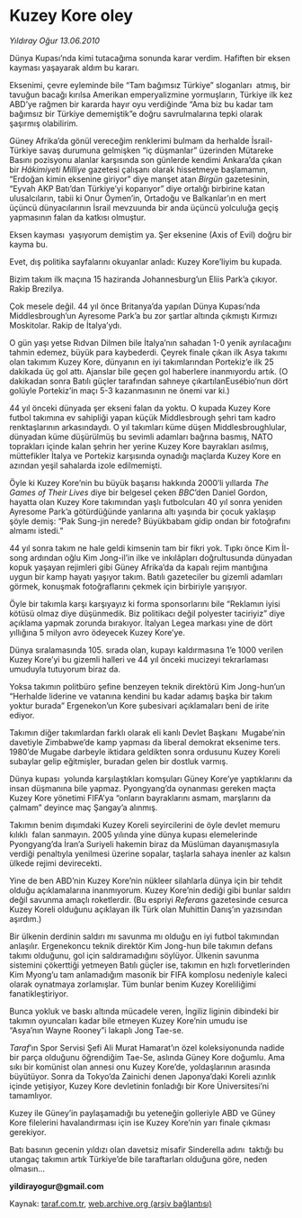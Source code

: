 # Kuzey Kore oley 

*Yıldıray Oğur 13.06.2010*

<div class="yazi">
<p>Dünya Kupası’nda kimi tutacağıma sonunda karar verdim. Hafiften bir eksen kayması yaşayarak aldım bu kararı.</p>
<p>Eksenimi, çevre eyleminde bile “Tam bağımsız Türkiye” sloganları  atmış, bir tavuğun bacağı kırılsa Amerikan emperyalizmine yormuşların, Türkiye ilk kez ABD’ye rağmen bir kararda hayır oyu verdiğinde “Ama biz bu kadar tam bağımsız bir Türkiye dememiştik”e doğru savrulmalarına tepki olarak şaşırmış olabilirim.</p>
<p>Güney Afrika’da gönül vereceğim renklerimi bulmam da herhalde İsrail-Türkiye savaş durumuna gelmişken “iç düşmanlar” üzerinden Mütareke Basını pozisyonu alanlar karşısında son günlerde kendimi Ankara’da çıkan bir <i>Hâkimiyeti Milliye</i> gazetesi çalışanı olarak hissetmeye başlamamın, “Erdoğan kimin eksenine giriyor” diye manşet atan <i>Birgün</i> gazetesinin, “Eyvah AKP Batı’dan Türkiye’yi koparıyor” diye ortalığı birbirine katan ulusalcıların, tabii ki Onur Öymen’in, Ortadoğu ve Balkanlar’ın en mert üçüncü dünyacılarının İsrail mevzuunda bir anda üçüncü yolculuğa geçiş yapmasının falan da katkısı olmuştur.</p>
<p>Eksen kayması  yaşıyorum demiştim ya. Şer eksenine (Axis of Evil) doğru bir kayma bu.</p>
<p>Evet, dış politika sayfalarını okuyanlar anladı: Kuzey Kore’liyim bu kupada.</p>
<p>Bizim takım ilk maçına 15 haziranda Johannesburg’un Eliis Park’a çıkıyor. Rakip Brezilya.</p>
<p>Çok mesele değil. 44 yıl önce Britanya’da yapılan Dünya Kupası’nda Middlesbrough’un Ayresome Park’a bu zor şartlar altında çıkmıştı Kırmızı Moskitolar. Rakip de İtalya’ydı.</p>
<p>O gün yaşı yetse Rıdvan Dilmen bile İtalya’nın sahadan 1-0 yenik ayrılacağını tahmin edemez, büyük para kaybederdi. Çeyrek finale çıkan ilk Asya takımı olan takımım Kuzey Kore, dünyanın en iyi takımlarından Portekiz’e ilk 25 dakikada üç gol attı. Ajanslar bile geçen gol haberlere inanmıyordu artık. (O dakikadan sonra Batılı güçler tarafından sahneye çıkartılanEusébio’nun dört golüyle Portekiz’in maçı 5-3 kazanmasının ne önemi var ki.)</p>
<p>44 yıl önceki dünyada şer ekseni falan da yoktu. O kupada Kuzey Kore futbol takımına ev sahipliği yapan küçük Middlesbrough şehri tam kadro renktaşlarının arkasındaydı. O yıl takımları küme düşen Middlesbroughlular, dünyadan küme düşürülmüş bu sevimli adamları bağrına basmış, NATO toprakları içinde kalan şehrin her yerine Kuzey Kore bayrakları asılmış, müttefikler İtalya ve Portekiz karşısında oynadığı maçlarda Kuzey Kore en azından yeşil sahalarda izole edilmemişti.</p>
<p>Öyle ki Kuzey Kore’nin bu büyük başarısı hakkında 2000’li yıllarda <i>The Games of Their Lives</i> diye bir belgesel çeken <i>BBC</i>’den Daniel Gordon, hayatta olan Kuzey Kore takımından yaşlı futbolcuları 40 yıl sonra yeniden Ayresome Park’a götürdüğünde yanlarına altı yaşında bir çocuk yaklaşıp şöyle demiş: “Pak Sung-jin nerede? Büyükbabam gidip ondan bir fotoğrafını almamı istedi.”</p>
<p>44 yıl sonra takım ne hale geldi kimsenin tam bir fikri yok. Tıpkı önce Kim İl-song ardından oğlu Kim Jong-il’in ilke ve inkılâpları doğrultusunda dünyadan kopuk yaşayan rejimleri gibi Güney Afrika’da da kapalı rejim mantığına uygun bir kamp hayatı yaşıyor takım. Batılı gazeteciler bu gizemli adamları görmek, konuşmak fotoğraflarını çekmek için birbiriyle yarışıyor.</p>
<p>Öyle bir takımla karşı karşıyayız ki forma sponsorlarını bile “Reklamın iyisi kötüsü olmaz diye düşünmedik. Biz politikacı değil polyester taciriyiz” diye açıklama yapmak zorunda bırakıyor. İtalyan Legea markası yine de dört yıllığına 5 milyon avro ödeyecek Kuzey Kore’ye.</p>
<p>Dünya sıralamasında 105. sırada olan, kupayı kaldırmasına 1’e 1000 verilen Kuzey Kore’yi bu gizemli halleri ve 44 yıl önceki mucizeyi tekrarlaması  umuduyla tutuyorum biraz da.</p>
<p>Yoksa takımın politbüro şefine benzeyen teknik direktörü Kim Jong-hun’un “Herhalde liderine ve vatanına kendini bu kadar adamış başka bir takım yoktur burada” Ergenekon’un Kore şubesivari açıklamaları beni de irite ediyor.</p>
<p>Takımın diğer takımlardan farklı olarak eli kanlı Devlet Başkanı  Mugabe’nin davetiyle Zimbabwe’de kamp yapması da liberal demokrat eksenime ters. 1980’de Mugabe darbeyle iktidara geldikten sonra ordusunu Kuzey Koreli subaylar gelip eğitmişler, buradan gelen bir dostluk varmış.</p>
<p>Dünya kupası  yolunda karşılaştıkları komşuları Güney Kore’ye yaptıklarını da insan düşmanına bile yapmaz. Pyongyang’da oynanması gereken maçta Kuzey Kore yönetimi FIFA’ya “onların bayraklarını asmam, marşlarını da çalmam” deyince maç Şangay’a alınmış.</p>
<p>Takımın benim dışımdaki Kuzey Koreli seyircilerini de öyle devlet memuru kılıklı  falan sanmayın. 2005 yılında yine dünya kupası elemelerinde Pyongyang’da İran’a Suriyeli hakemin biraz da Müslüman dayanışmasıyla verdiği penaltıyla yenilmesi üzerine sopalar, taşlarla sahaya inenler az kalsın ülkede rejimi devirecekti.</p>
<p>Yine de ben ABD’nin Kuzey Kore’nin nükleer silahlarla dünya için bir tehdit olduğu açıklamalarına inanmıyorum. Kuzey Kore’nin dediği gibi bunlar saldırı değil savunma amaçlı roketlerdir. (Bu espriyi <i>Referans</i> gazetesinde cesurca Kuzey Koreli olduğunu açıklayan ilk Türk olan Muhittin Danış’ın yazısından aşırdım.)</p>
<p>Bir ülkenin derdinin saldırı mı savunma mı olduğu en iyi futbol takımından anlaşılır. Ergenekoncu teknik direktör Kim Jong-hun bile takımın defans takımı olduğunu, gol için saldıramadığını söylüyor. Ülkenin savunma sistemini çökerttiği yetmeyen Batılı güçler ise, takımın en hızlı forvetlerinden Kim Myong’u tam anlamadığım masonik bir FIFA komplosu nedeniyle kaleci olarak oynatmaya zorlamışlar. Tüm bunlar benim Kuzey Koreliliğimi fanatikleştiriyor.</p>
<p>Bunca yokluk ve baskı altında mücadele veren, İngiliz liginin dibindeki bir takımın oyuncaları kadar bile etmeyen Kuzey Kore’nin umudu ise “Asya’nın Wayne Rooney”i lakaplı Jong Tae-se.</p>
<p><i>Taraf</i>’ın Spor Servisi Şefi Ali Murat Hamarat’ın özel koleksiyonunda nadide bir parça olduğunu öğrendiğim Tae-Se, aslında Güney Kore doğumlu. Ama sıkı bir komünist olan annesi onu Kuzey Kore’de, yoldaşlarının arasında büyütüyor. Sonra da Tokyo’da Zainichi denen Japonya’daki Koreli azınlık içinde yetişiyor, Kuzey Kore devletinin fonladığı bir Kore Üniversitesi’ni tamamlıyor.</p>
<p>Kuzey ile Güney’in paylaşamadığı bu yeteneğin golleriyle ABD ve Güney Kore filelerini havalandırması için ise Kuzey Kore’nin yarı finale çıkması gerekiyor.</p>
<p>Batı basının gecenin yıldızı olan davetsiz misafir Sinderella adını  taktığı bu utangaç takımın artık Türkiye’de bile taraftarları olduğuna göre, neden olmasın...</p>
<p><b>yildirayogur@gmail.com</b></p></div>

Kaynak: [taraf.com.tr](http://www.taraf.com.tr:80/yildiray-ogur/makale-kuzey-kore-oley.htm), [web.archive.org (arşiv bağlantısı)](http://web.archive.org/web/20100615004103/http://www.taraf.com.tr:80/yildiray-ogur/makale-kuzey-kore-oley.htm)
